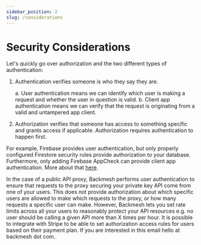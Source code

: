 ```yaml
---
sidebar_position: 2
slug: /considerations
---
```


# Security Considerations

Let's quickly go over authorization and the two different types of authentication:

1. Authentication verifies someone is who they say they are.

   a. User authentication means we can identify which user is making a request and whether the user in question is valid.
   b. Client app authentication means we can verify that the request is originating from a valid and untampered app client.

2. Authorization verifies that someone has access to something specific and grants access if applicable. Authorization requires authentication to happen first.

For example, Firebase provides user authentication, but only properly configured Firestore security rules provide authorization to your database. Furthermore, only adding Firebase AppCheck can provide client app authentication. More about that [here](https://firebase.google.com/docs/firestore/security/overview).

In the case of a public API proxy, Backmesh performs user authentication to ensure that requests to the proxy securing your private key API come from one of your users. This does not provide authorization about which specific users are allowed to make which requests to the proxy, or how many requests a specific user can make. However, Backmesh lets you set rate limits across all your users to reasonably protect your API resources e.g. no user should be calling a given API more than X times per hour. It is possible to integrate with Stripe to be able to set authorization access rules for users based on their payment plan. If you are interested in this email hello at backmesh dot com.
